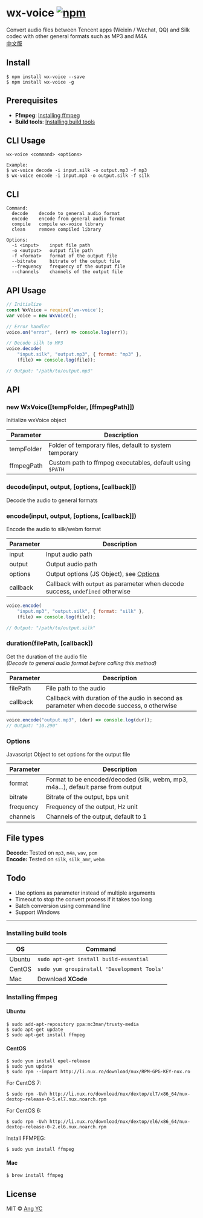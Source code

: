 # wx-voice [![npm](https://img.shields.io/npm/v/wx-voice.svg?colorB=4c1)](https://www.npmjs.com/package/wx-voice)
Convert audio files between Tencent apps (Weixin / Wechat, QQ) and Silk codec with other general formats such as MP3 and M4A  
[中文版](README.cn.md)


## Install
```
$ npm install wx-voice --save
$ npm install wx-voice -g
```


## Prerequisites
- **Ffmpeg**: [Installing ffmpeg](#installing-ffmpeg)
- **Build tools**: [Installing build tools](#installing-build-tools)


## CLI Usage
`wx-voice <command> <options>`
```
Example:
$ wx-voice decode -i input.silk -o output.mp3 -f mp3
$ wx-voice encode -i input.mp3 -o output.silk -f silk
```


## CLI
```
Command:
  decode    decode to general audio format
  encode    encode from general audio format
  compile   compile wx-voice library
  clean     remove compiled library

Options:
  -i <input>    input file path
  -o <output>   output file path
  -f <format>   format of the output file
  --bitrate     bitrate of the output file
  --frequency   frequency of the output file
  --channels    channels of the output file
```


## API Usage
```js
// Initialize
const WxVoice = require('wx-voice');
var voice = new WxVoice();

// Error handler
voice.on("error", (err) => console.log(err));

// Decode silk to MP3
voice.decode(
    "input.silk", "output.mp3", { format: "mp3" },
    (file) => console.log(file));

// Output: "/path/to/output.mp3"
```


## API

### new WxVoice([tempFolder, [ffmpegPath]])
Initialize wxVoice object

| Parameter  | Description |
| ---------- | ----------- |
| tempFolder | Folder of temporary files, default to system temporary   |
| ffmpegPath | Custom path to ffmpeg executables, default using `$PATH` |

### decode(input, output, [options, [callback]])
Decode the audio to general formats

### encode(input, output, [options, [callback]])
Encode the audio to silk/webm format

| Parameter | Description        |
| --------- | ------------------ |
| input     | Input audio path   |
| output    | Output audio path  |
| options   | Output options (JS Object), see [Options](#options) |
| callback  | Callback with `output` as parameter when decode success, `undefined` otherwise |
```js
voice.encode(
    "input.mp3", "output.silk", { format: "silk" },
    (file) => console.log(file));

// Output: "/path/to/output.silk"
```

### duration(filePath, [callback])
Get the duration of the audio file  
*(Decode to general audio format before calling this method)*

| Parameter | Description            |
| --------- | ---------------------- |
| filePath  | File path to the audio |
| callback  | Callback with duration of the audio in second as parameter when decode success, `0` otherwise |
```js
voice.encode("output.mp3", (dur) => console.log(dur));
// Output: "10.290"
```


### Options
Javascript Object to set options for the output file

| Parameter | Description |
| --------- | ----------- |
| format    | Format to be encoded/decoded (silk, webm, mp3, m4a...), default parse from output |
| bitrate   | Bitrate of the output, bps unit  |
| frequency | Frequency of the output, Hz unit |
| channels  | Channels of the output, default to 1 |


## File types
**Decode:** Tested on `mp3`, `m4a`, `wav`, `pcm`  
**Encode:** Tested on `silk`, `silk_amr`, `webm`


## Todo
- Use options as parameter instead of multiple arguments
- Timeout to stop the convert process if it takes too long
- Batch conversion using command line
- Support Windows


---


### Installing build tools

| OS     | Command |
| ------ | ------- |
| Ubuntu | `sudo apt-get install build-essential` |
| CentOS | `sudo yum groupinstall 'Development Tools'` |
| Mac    | Download **XCode** |

### Installing ffmpeg
#### Ubuntu
```
$ sudo add-apt-repository ppa:mc3man/trusty-media  
$ sudo apt-get update  
$ sudo apt-get install ffmpeg
```
#### CentOS
```
$ sudo yum install epel-release
$ sudo yum update
$ sudo rpm --import http://li.nux.ro/download/nux/RPM-GPG-KEY-nux.ro
```
For CentOS 7:
```
$ sudo rpm -Uvh http://li.nux.ro/download/nux/dextop/el7/x86_64/nux-dextop-release-0-5.el7.nux.noarch.rpm
```
For CentOS 6:
```
$ sudo rpm -Uvh http://li.nux.ro/download/nux/dextop/el6/x86_64/nux-dextop-release-0-2.el6.nux.noarch.rpm
```
Install FFMPEG:
```
$ sudo yum install ffmpeg
```
#### Mac
```
$ brew install ffmpeg
```


## License
MIT © [Ang YC](https://angyc.com)